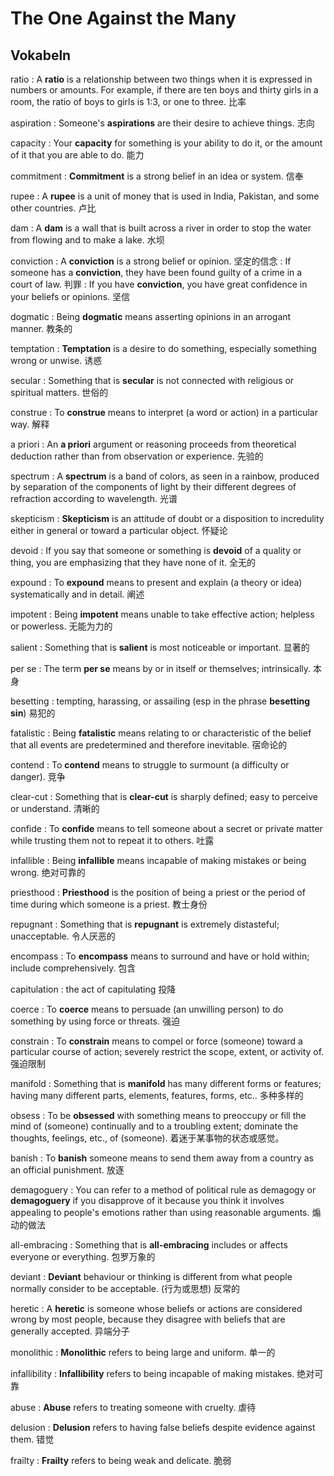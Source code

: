 # The One Against the Many



## Vokabeln



ratio
: A **ratio** is a relationship between two things when it is expressed in numbers or amounts. For example, if there are ten boys and thirty girls in a room, the ratio of boys to girls is 1:3, or one to three. 比率

aspiration
: Someone's **aspirations** are their desire to achieve things. 志向

capacity
: Your **capacity** for something is your ability to do it, or the amount of it that you are able to do. 能力

commitment
: **Commitment** is a strong belief in an idea or system. 信奉

rupee
: A **rupee** is a unit of money that is used in India, Pakistan, and some other countries. 卢比

dam
: A **dam** is a wall that is built across a river in order to stop the water from flowing and to make a lake. 水坝

conviction
: A **conviction** is a strong belief or opinion. 坚定的信念
: If someone has a **conviction**, they have been found guilty of a crime in a court of law. 判罪
: If you have **conviction**, you have great confidence in your beliefs or opinions. 坚信

dogmatic
: Being **dogmatic** means asserting opinions in an arrogant manner. 教条的

temptation
: **Temptation** is a desire to do something, especially something wrong or unwise. 诱惑

secular
: Something that is **secular** is not connected with religious or spiritual matters. 世俗的

construe
: To **construe** means to interpret (a word or action) in a particular way. 解释

a priori
: An **a priori** argument or reasoning proceeds from theoretical deduction rather than from observation or experience. 先验的

spectrum
: A **spectrum** is a band of colors, as seen in a rainbow, produced by separation of the components of light by their different degrees of refraction according to wavelength. 光谱

skepticism
: **Skepticism** is an attitude of doubt or a disposition to incredulity either in general or toward a particular object. 怀疑论

devoid
: If you say that someone or something is **devoid** of a quality or thing, you are emphasizing that they have none of it. 全无的

expound
: To **expound** means to present and explain (a theory or idea) systematically and in detail. 阐述

impotent
: Being **impotent** means unable to take effective action; helpless or powerless. 无能为力的

salient
: Something that is **salient** is most noticeable or important. 显著的

per se
: The term **per se** means by or in itself or themselves; intrinsically. 本身

besetting
: tempting, harassing, or assailing (esp in the phrase **besetting sin**) 易犯的

fatalistic
: Being **fatalistic** means relating to or characteristic of the belief that all events are predetermined and therefore inevitable. 宿命论的

contend
: To **contend** means to struggle to surmount (a difficulty or danger). 竞争

clear-cut
: Something that is **clear-cut** is sharply defined; easy to perceive or understand. 清晰的

confide
: To **confide** means to tell someone about a secret or private matter while trusting them not to repeat it to others. 吐露

infallible
: Being **infallible** means incapable of making mistakes or being wrong. 绝对可靠的

priesthood
: **Priesthood** is the position of being a priest or the period of time during which someone is a priest. 教士身份

repugnant
: Something that is **repugnant** is extremely distasteful; unacceptable. 令人厌恶的

encompass
: To **encompass** means to surround and have or hold within; include comprehensively. 包含

capitulation
: the act of capitulating 投降

coerce
: To **coerce** means to persuade (an unwilling person) to do something by using force or threats. 强迫

constrain
: To **constrain** means to compel or force (someone) toward a particular course of action; severely restrict the scope, extent, or activity of. 强迫限制

manifold
: Something that is **manifold** has many different forms or features; having many different parts, elements, features, forms, etc.. 多种多样的

obsess
: To be **obsessed** with something means to preoccupy or fill the mind of (someone) continually and to a troubling extent; dominate the thoughts, feelings, etc., of (someone). 着迷于某事物的状态或感觉。

banish
: To **banish** someone means to send them away from a country as an official punishment. 放逐

demagoguery
: You can refer to a method of political rule as demagogy or **demagoguery** if you disapprove of it because you think it involves appealing to people's emotions rather than using reasonable arguments. 煽动的做法

all-embracing
: Something that is **all-embracing** includes or affects everyone or everything. 包罗万象的

deviant
: **Deviant** behaviour or thinking is different from what people normally consider to be acceptable. (行为或思想) 反常的

heretic
: A **heretic** is someone whose beliefs or actions are considered wrong by most people, because they disagree with beliefs that are generally accepted. 异端分子

monolithic
: **Monolithic** refers to being large and uniform. 单一的

infallibility
: **Infallibility** refers to being incapable of making mistakes. 绝对可靠

abuse
: **Abuse** refers to treating someone with cruelty. 虐待

delusion
: **Delusion** refers to having false beliefs despite evidence against them. 错觉

frailty
: **Frailty** refers to being weak and delicate. 脆弱